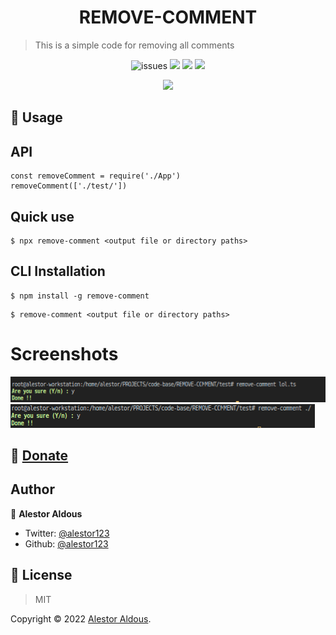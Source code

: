 <h1 align=center>REMOVE-COMMENT</h1>

> This is a simple code for removing all comments

<p align=center>
<img src="https://img.shields.io/github/license/alestor123/REMOVE-COMMENT" alt=issues >
<a href="https://github.com/alestor123/REMOVE-COMMENT/issues">
<img src="https://img.shields.io/github/issues-raw/alestor123/REMOVE-COMMENT"></a>
<img src="https://github.com/alestor123/REMOVE-COMMENT/actions/workflows/main.yml/badge.svg?branch=master">
<a href="https://www.npmjs.com/package/remove-comment"><img src="https://img.shields.io/npm/v/remove-comment"></a>
</p>
<p align=center>
<a href="https://npmjs.org/package/remove-comment">
<img src="https://nodei.co/npm/remove-comment.png"></a>
</p>

## 🚀 Usage

## API

```
const removeComment = require('./App')
removeComment(['./test/'])
```

## Quick use
```
$ npx remove-comment <output file or directory paths>
```
## CLI Installation
```
$ npm install -g remove-comment
```
```
$ remove-comment <output file or directory paths>
```
# Screenshots    

![shot](./demo/shots/remove-comment.png)
![shot](./demo/shots/remove-comment1.png)



## 💖 [Donate](https://alestor123.is-a.dev/donate)



## Author

👤 **Alestor Aldous**

- Twitter: [@alestor123](https://twitter.com/alestor123)
- Github: [@alestor123](https://github.com/alestor123)


## 📝 License
> MIT

Copyright © 2022 [Alestor Aldous](https://github.com/alestor123).<br />